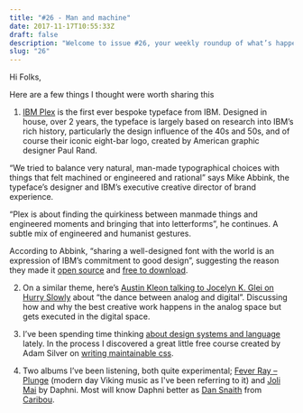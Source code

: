 ```yaml
---
title: "#26 - Man and machine"
date: 2017-11-17T10:55:33Z
draft: false
description: "Welcome to issue #26, your weekly roundup of what’s happening in design, code and typography."
slug: "26"
---
```


Hi Folks,

Here are a few things I thought were worth sharing this

1. [IBM Plex](https://www.youtube.com/watch?v=xcs9snQnkJs) is the first ever bespoke typeface from IBM. Designed in house, over 2 years, the typeface is largely based on research into IBM’s rich history, particularly the design influence of the 40s and 50s, and of course their iconic eight-bar logo, created by American graphic designer Paul Rand.

“We tried to balance very natural, man-made typographical choices with things that felt machined or engineered and rational” says Mike Abbink, the typeface’s designer and IBM’s executive creative director of brand experience.

“Plex is about finding the quirkiness between manmade things and engineered moments and bringing that into letterforms”, he continues. A subtle mix of engineered and humanist gestures.

According to Abbink, “sharing a well-designed font with the world is an expression of IBM’s commitment to good design”, suggesting the reason they made it [open source](https://github.com/IBM/type/blob/master/LICENSE.md) and [free to download](https://ibm.github.io/type/).

2. On a similar theme, here’s [Austin Kleon talking to Jocelyn K. Glei on Hurry Slowly](http://hurryslowly.co/005-austin-kleon/) about “the dance between analog and digital”. Discussing how and why the best creative work happens in the analog space but gets executed in the digital space.

3. I’ve been spending time thinking [about design systems and language](https://alistapart.com/article/language-of-modular-design) lately. In the process I discovered a great little free course created by Adam Silver on [writing maintainable css](https://maintainablecss.com/).

4. Two albums I’ve been listening, both quite experimental; [Fever Ray – Plunge](https://open.spotify.com/album/1DPT0bAoy8VaQScZpfoitr) (modern day Viking music as I've been referring to it) and [Joli Mai](https://open.spotify.com/album/2NF7kUOEaNYhCWLANV85Aj) by Daphni. Most will know Daphni better as [Dan Snaith](https://en.wikipedia.org/wiki/Dan_Snaith) from [Caribou](https://www.youtube.com/watch?v=Yq_tDOFU5tY).

